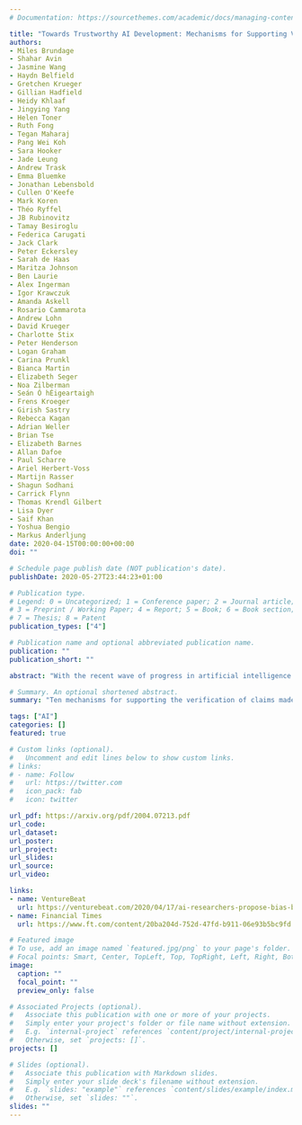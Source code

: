 ```yaml
---
# Documentation: https://sourcethemes.com/academic/docs/managing-content/

title: "Towards Trustworthy AI Development: Mechanisms for Supporting Verifiable Claims"
authors:
- Miles Brundage
- Shahar Avin
- Jasmine Wang
- Haydn Belfield
- Gretchen Krueger
- Gillian Hadfield
- Heidy Khlaaf
- Jingying Yang
- Helen Toner
- Ruth Fong
- Tegan Maharaj
- Pang Wei Koh
- Sara Hooker
- Jade Leung
- Andrew Trask
- Emma Bluemke
- Jonathan Lebensbold
- Cullen O'Keefe
- Mark Koren
- Théo Ryffel
- JB Rubinovitz
- Tamay Besiroglu
- Federica Carugati
- Jack Clark
- Peter Eckersley
- Sarah de Haas
- Maritza Johnson
- Ben Laurie
- Alex Ingerman
- Igor Krawczuk
- Amanda Askell
- Rosario Cammarota
- Andrew Lohn
- David Krueger
- Charlotte Stix
- Peter Henderson
- Logan Graham
- Carina Prunkl
- Bianca Martin
- Elizabeth Seger
- Noa Zilberman
- Seán Ó hÉigeartaigh
- Frens Kroeger
- Girish Sastry
- Rebecca Kagan
- Adrian Weller
- Brian Tse
- Elizabeth Barnes
- Allan Dafoe
- Paul Scharre
- Ariel Herbert-Voss
- Martijn Rasser
- Shagun Sodhani
- Carrick Flynn
- Thomas Krendl Gilbert
- Lisa Dyer
- Saif Khan
- Yoshua Bengio
- Markus Anderljung
date: 2020-04-15T00:00:00+00:00
doi: ""

# Schedule page publish date (NOT publication's date).
publishDate: 2020-05-27T23:44:23+01:00

# Publication type.
# Legend: 0 = Uncategorized; 1 = Conference paper; 2 = Journal article;
# 3 = Preprint / Working Paper; 4 = Report; 5 = Book; 6 = Book section;
# 7 = Thesis; 8 = Patent
publication_types: ["4"]

# Publication name and optional abbreviated publication name.
publication: ""
publication_short: ""

abstract: "With the recent wave of progress in artificial intelligence (AI) has come a growing awareness of the large-scale impacts of AI systems, and recognition that existing regulations and norms in industry and academia are insufficient to ensure responsible AI development. In order for AI developers to earn trust from system users, customers, civil society, governments, and other stakeholders that they are building AI responsibly, they will need to make verifiable claims to which they can be held accountable. Those outside of a given organization also need effective means of scrutinizing such claims. This report suggests various steps that different stakeholders can take to improve the verifiability of claims made about AI systems and their associated development processes, with a focus on providing evidence about the safety, security, fairness, and privacy protection of AI systems. We analyze ten mechanisms for this purpose--spanning institutions, software, and hardware--and make recommendations aimed at implementing, exploring, or improving those mechanisms."

# Summary. An optional shortened abstract.
summary: "Ten mechanisms for supporting the verification of claims made by developers of AI systems."

tags: ["AI"]
categories: []
featured: true

# Custom links (optional).
#   Uncomment and edit lines below to show custom links.
# links:
# - name: Follow
#   url: https://twitter.com
#   icon_pack: fab
#   icon: twitter

url_pdf: https://arxiv.org/pdf/2004.07213.pdf
url_code:
url_dataset:
url_poster:
url_project:
url_slides:
url_source:
url_video:

links:
- name: VentureBeat
  url: https://venturebeat.com/2020/04/17/ai-researchers-propose-bias-bounties-to-put-ethics-principles-into-practice/
- name: Financial Times
  url: https://www.ft.com/content/20ba204d-752d-47fd-b911-06e93b5bc9fd

# Featured image
# To use, add an image named `featured.jpg/png` to your page's folder. 
# Focal points: Smart, Center, TopLeft, Top, TopRight, Left, Right, BottomLeft, Bottom, BottomRight.
image:
  caption: ""
  focal_point: ""
  preview_only: false

# Associated Projects (optional).
#   Associate this publication with one or more of your projects.
#   Simply enter your project's folder or file name without extension.
#   E.g. `internal-project` references `content/project/internal-project/index.md`.
#   Otherwise, set `projects: []`.
projects: []

# Slides (optional).
#   Associate this publication with Markdown slides.
#   Simply enter your slide deck's filename without extension.
#   E.g. `slides: "example"` references `content/slides/example/index.md`.
#   Otherwise, set `slides: ""`.
slides: ""
---
```

